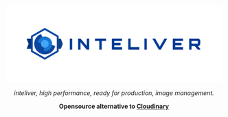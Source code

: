 <p align="center">
  <a href="https://github.com/inteliver/inteliver"><img src="./src/app/assets/images/inteliver-logo.svg" alt="inteliver logo"></a>
</p>

<p align="center">
    <em>inteliver, high performance, ready for production, image management.</em>
</p>

<p align="center">
<b>Opensource alternative to <a href="https://cloudinary.com/">Cloudinary<a></b>
</p>
